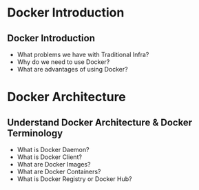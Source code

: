 # Docker Introduction

## Docker Introduction
- What problems we have with Traditional Infra?
- Why do we need to use Docker? 
- What are advantages of using Docker?


# Docker Architecture

## Understand Docker Architecture & Docker Terminology
- What is Docker Daemon? 
- What is Docker Client?
- What are Docker Images?
- What are Docker Containers?
- What is Docker Registry or Docker Hub?


